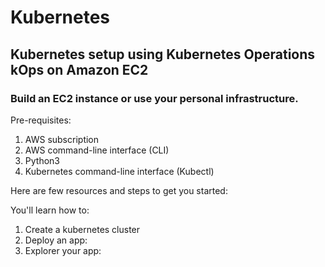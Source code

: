 
# Kubernetes

## Kubernetes setup using Kubernetes Operations kOps on Amazon EC2

### Build an EC2 instance or use your personal infrastructure.

Pre-requisites:

1. AWS subscription
2. AWS command-line interface (CLI)
3. Python3
4. Kubernetes command-line interface (Kubectl)

Here are few resources and steps to get you started:

You'll learn how to:

1. Create a kubernetes cluster
2. Deploy an app:
3. Explorer your app:

